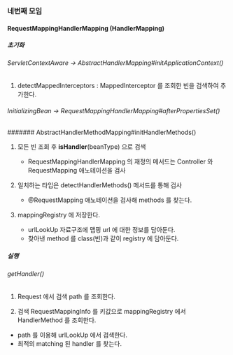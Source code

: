 ### 네번째 모임

#### RequestMappingHandlerMapping (HandlerMapping)

##### 초기화

###### ServletContextAware -> AbstractHandlerMapping#initApplicationContext()

1. detectMappedInterceptors : MappedInterceptor 를 조회한 빈을 검색하여 추가한다.

###### InitializingBean -> RequestMappingHandlerMapping#afterPropertiesSet()

####### AbstractHandlerMethodMapping#initHandlerMethods()
1. 모든 빈 조회 후 **isHandler**(beanType) 으로 검색
    - RequestMappingHandlerMapping 의 재정의 메서드는 Controller 와 RequestMapping 애노테이션을 검사

2. 일치하는 타입은 detectHandlerMethods() 메서드를 통해 검사
    - @RequestMapping 애노테이션을 검사해 methods 를 찾는다.
    
3. mappingRegistry 에 저장한다.
    - urlLookUp 자료구조에 맵핑 url 에 대한 정보를 담아둔다. 
    - 찾아낸 method 를 class(빈)과 같이 registry 에 담아둔다.
  

##### 실행

###### getHandler()

1. Request 에서 검색 path 를 조회한다.

2. 검색 RequestMappingInfo 를 키값으로 mappingRegistry 에서 HandlerMethod 를 조회한다.
 - path 를 이용해 urlLookUp 에서 검색한다.
 - 최적의 matching 된 handler 를 찾는다. 
